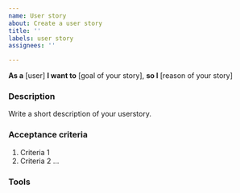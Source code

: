 ```yaml
---
name: User story
about: Create a user story
title: ''
labels: user story
assignees: ''

---
```


**As a** [user] **I want to** [goal of your story], **so I** [reason of your story]

### Description

Write a short description of your userstory.

### Acceptance criteria

1. Criteria 1
2. Criteria 2 ...

### Tools

